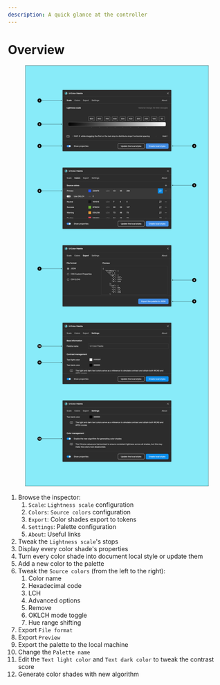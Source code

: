 ```yaml
---
description: A quick glance at the controller
---
```


# Overview

<figure><img src="../.gitbook/assets/edit_palette-overview.png" alt=""><figcaption></figcaption></figure>

1. Browse the inspector:
   1. `Scale`: `Lightness scale` configuration
   2. `Colors`: `Source colors` configuration
   3. `Export`: Color shades export to tokens
   4. `Settings`: Palette configuration
   5. `About`: Useful links
2. Tweak the `Lightness scale`'s stops
3. Display every color shade's properties
4. Turn every color shade into document local style or update them
5. Add a new color to the palette
6. Tweak the `Source colors` (from the left to the right):
   1. Color name
   2. Hexadecimal code
   3. LCH
   4. Advanced options
   5. Remove
   6. OKLCH mode toggle
   7. Hue range shifting
7. Export `File format`
8. Export `Preview`
9. Export the palette to the local machine
10. Change the `Palette name`
11. Edit the `Text light color` and `Text dark color` to tweak the contrast score
12. Generate color shades with new algorithm
